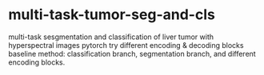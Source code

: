 # multi-task-tumor-seg-and-cls

multi-task sesgmentation and classification of liver tumor with hyperspectral images
pytorch
try different encoding & decoding blocks
baseline method: classification branch, segmentation branch, and different encoding blocks.
